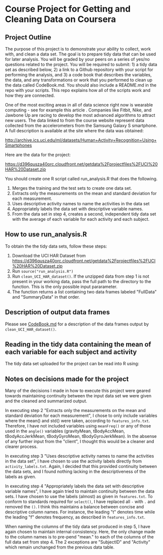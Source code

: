 # Course Project for Getting and Cleaning Data on Coursera

## Project Outline

The purpose of this project is to demonstrate your ability to collect, work with, and clean a data set. The goal is to prepare tidy data that can be used for later analysis. You will be graded by your peers on a series of yes/no questions related to the project. You will be required to submit: 1) a tidy data set as described below, 2) a link to a Github repository with your script for performing the analysis, and 3) a code book that describes the variables, the data, and any transformations or work that you performed to clean up the data called CodeBook.md. You should also include a README.md in the repo with your scripts. This repo explains how all of the scripts work and how they are connected.  

One of the most exciting areas in all of data science right now is wearable computing - see for example this article . Companies like Fitbit, Nike, and Jawbone Up are racing to develop the most advanced algorithms to attract new users. The data linked to from the course website represent data collected from the accelerometers from the Samsung Galaxy S smartphone. A full description is available at the site where the data was obtained: 

http://archive.ics.uci.edu/ml/datasets/Human+Activity+Recognition+Using+Smartphones 

Here are the data for the project: 

https://d396qusza40orc.cloudfront.net/getdata%2Fprojectfiles%2FUCI%20HAR%20Dataset.zip 

You should create one R script called run_analysis.R that does the following. 

1.  Merges the training and the test sets to create one data set.
2.  Extracts only the measurements on the mean and standard deviation for each measurement. 
3.  Uses descriptive activity names to name the activities in the data set
4.  Appropriately labels the data set with descriptive variable names. 
5.  From the data set in step 4, creates a second, independent tidy data set with the average of each variable for each activity and each subject.

## How to use run_analysis.R

To obtain the the tidy data sets, follow these steps:

1. Download the UCI HAR Dataset from https://d396qusza40orc.cloudfront.net/getdata%2Fprojectfiles%2FUCI%20HAR%20Dataset.zip
2. Run `source("run_analysis.R")`
3. Run `clean_UCI_HAR_dataset()`. If the unzipped data from step 1 is not present in your working data, pass the full path to the directory to the function. This is the only possible input pararameter.
4. The function returns a list containing two data frames labeled "FullData" and "SummaryData" in that order.

## Description of output data frames

Please see [CodeBook.md](CodeBook.md) for a description of the data frames output by `clean_UCI_HAR_dataset()`.

## Reading in the tidy data containing the mean of each variable for each subject and activity

The tidy data set uploaded for the project can be read into R using:


## Notes on decisions made for the project

Many of the decisions I made in how to execute this project were geared towards maintaining continuity between the input data set we were given and the cleaned and summarized output.

In executing step 2 "Extracts only the measurements on the mean and standard deviation for each measurement", I chose to only include variables where the mean() and std() were taken, according to `features_info.txt`. Therefore, I have not included variables using `meanFreq()` or any of those used in the `angle()` variables (gravityMean, tBodyAccMean, tBodyAccJerkMean, tBodyGyroMean, tBodyGyroJerkMean). In the absense of any further input from the "client", I thought this would be a cleaner and clearer process.

In executing step 3 "Uses descriptive activity names to name the activities in the data set", I have chosen to use the activity labels directly from `activity_labels.txt`. Again, I decided that this provided continuity between the data sets, and I found nothing lacking in the descriptiveness of the labels as given.

In executing step 4 "Appropriately labels the data set with descriptive variable names", I have again tried to maintain continuity between the data sets. I have chosen to use the labels (almost) as given in `features.txt`. To conform to standards required for `select()`, I have replaced all `-` with `.` and removed the `()`. I think this maintains a balance between concise and descriptive column names. For instance, the leading "t" denotes time while the leading "f" denotes frequency, as described in `features_info.txt`. 

When naming the columns of the tidy data set produced in step 5, I have again chosen to maintain internal consistency. Here, the only change made to the column names is to pre-pend "mean." to each of the columns of the full data set from step 4. The 2 exceptions are "SubjectID" and "Activity" which remain unchanged from the previous data table.


